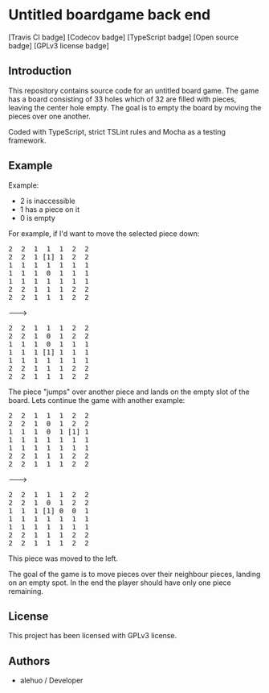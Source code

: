 # Untitled boardgame back end

[Travis CI badge] [Codecov badge] [TypeScript badge] [Open source badge] [GPLv3 license badge]

## Introduction

This repository contains source code for an untitled board game. The game has a board consisting of 33 holes which of 32 are filled with pieces, leaving the center hole empty. The goal is to empty the board by moving the pieces over one another.

Coded with TypeScript, strict TSLint rules and Mocha as a testing framework.

## Example

Example:
- 2 is inaccessible
- 1 has a piece on it
- 0 is empty

For example, if I'd want to move the selected piece down:

<pre>
2  2  1  1  1  2  2
2  2  1 [1] 1  2  2
1  1  1  1  1  1  1
1  1  1  0  1  1  1
1  1  1  1  1  1  1
2  2  1  1  1  2  2
2  2  1  1  1  2  2
</pre>

--->

<pre>
2  2  1  1  1  2  2
2  2  1  0  1  2  2
1  1  1  0  1  1  1
1  1  1 [1] 1  1  1
1  1  1  1  1  1  1
2  2  1  1  1  2  2
2  2  1  1  1  2  2
</pre>

The piece "jumps" over another piece and lands on the empty slot of the board. Lets continue the game with another example:

<pre>
2  2  1  1  1  2  2
2  2  1  0  1  2  2
1  1  1  0  1 [1] 1
1  1  1  1  1  1  1
1  1  1  1  1  1  1
2  2  1  1  1  2  2
2  2  1  1  1  2  2
</pre>

--->

<pre>
2  2  1  1  1  2  2
2  2  1  0  1  2  2
1  1  1 [1] 0  0  1
1  1  1  1  1  1  1
1  1  1  1  1  1  1
2  2  1  1  1  2  2
2  2  1  1  1  2  2
</pre>

This piece was moved to the left.

The goal of the game is to move pieces over their neighbour pieces, landing on an empty spot. In the end the player should have only one piece remaining.

## License

This project has been licensed with GPLv3 license.

## Authors

- alehuo / Developer